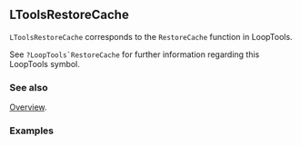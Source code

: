 ## LToolsRestoreCache

`LToolsRestoreCache` corresponds to the `RestoreCache` function in LoopTools.

See ``?LoopTools`RestoreCache`` for further information regarding this LoopTools symbol.

### See also

[Overview](Extra/FeynHelpers.md).

### Examples